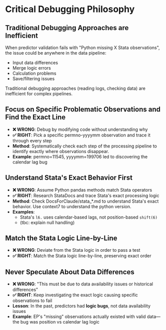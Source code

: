 # Critical Debugging Philosophy

## **Traditional Debugging Approaches are Inefficient**
When predictor validation fails with "Python missing X Stata observations", the issue could be anywhere in the data pipeline:
- Input data differences
- Merge logic errors  
- Calculation problems
- Save/filtering issues

Traditional debugging approaches (reading logs, checking data) are inefficient for complex pipelines.

## **Focus on Specific Problematic Observations and Find the Exact Line**
- **❌ WRONG**: Debug by modifying code without understanding why
- **✅ RIGHT**: Pick a specific permno-yyyymm observation and trace it through every step
- **Method**: Systematically check each step of the processing pipeline to identify exactly where observations disappear.
- **Example**: permno=11545, yyyymm=199706 led to discovering the calendar lag bug

## **Understand Stata's Exact Behavior First**
- **❌ WRONG**: Assume Python pandas methods match Stata operators
- **✅ RIGHT**: Research StataDocs and trace Stata's exact processing logic
- **Method**: Check DocsForClaude/stata_*.md to understand Stata's exact behavior. Use context7 to understand the python version. 
- **Examples**: 
    - Stata's `l6.` uses calendar-based lags, not position-based `shift(6)`
    - (tbc: explain null handling)

## **Match the Stata Logic Line-by-Line**
- **❌ WRONG**: Deviate from the Stata logic in order to pass a test
- **✅ RIGHT**: Match the Stata logic line-by-line, preserving exact order

## **Never Speculate About Data Differences**
- **❌ WRONG**: "This must be due to data availability issues or historical differences"
- **✅ RIGHT**: Keep investigating the exact logic causing specific observations to fail
- **Lesson**: In the past, predictors had **logic bugs**, not data availability issues
- **Example**: EP's "missing" observations actually existed with valid data—the bug was position vs calendar lag logic




